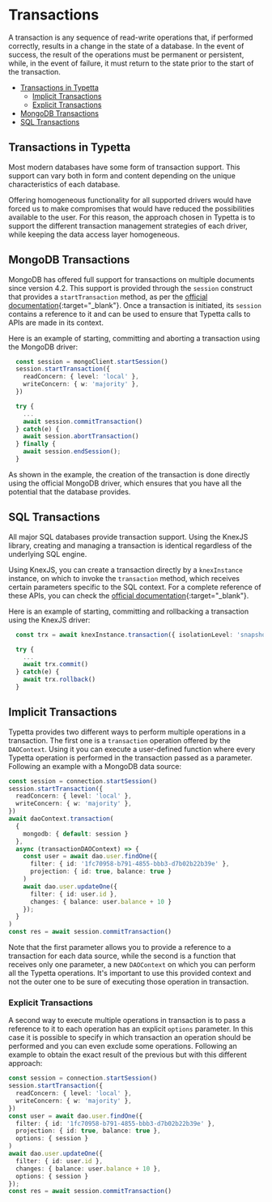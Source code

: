 # Transactions

A transaction is any sequence of read-write operations that, if performed correctly, results in a change in the state of a database. In the event of success, the result of the operations must be permanent or persistent, while, in the event of failure, it must return to the state prior to the start of the transaction.

  - [Transactions in Typetta](#transactions-in-typetta)
    - [Implicit Transactions](#implicit-transactions)
    - [Explicit Transactions](#explicit-transactions)
  - [MongoDB Transactions](#mongodb-transactions)
  - [SQL Transactions](#sql-transactions)

## Transactions in Typetta

Most modern databases have some form of transaction support. This support can vary both in form and content depending on the unique characteristics of each database.

Offering homogeneous functionality for all supported drivers would have forced us to make compromises that would have reduced the possibilities available to the user. For this reason, the approach chosen in Typetta is to support the different transaction management strategies of each driver, while keeping the data access layer homogeneous.

## MongoDB Transactions

MongoDB has offered full support for transactions on multiple documents since version 4.2. This support is provided through the `session` construct that provides a `startTransaction` method, as per the [official documentation](https://docs.mongodb.com/manual/core/transactions/){:target="_blank"}. Once a transaction is initiated, its `session` contains a reference to it and can be used to ensure that Typetta calls to APIs are made in its context.

Here is an example of starting, committing and aborting a transaction using the MongoDB driver:

```typescript
  const session = mongoClient.startSession()
  session.startTransaction({
    readConcern: { level: 'local' },
    writeConcern: { w: 'majority' },
  })

  try {    
    ...
    await session.commitTransaction()
  } catch(e) {
    await session.abortTransaction()
  } finally {
    await session.endSession();
  }
```

As shown in the example, the creation of the transaction is done directly using the official MongoDB driver, which ensures that you have all the potential that the database provides.

## SQL Transactions

All major SQL databases provide transaction support. Using the KnexJS library, creating and managing a transaction is identical regardless of the underlying SQL engine.

Using KnexJS, you can create a transaction directly by a `knexInstance` instance, on which to invoke the `transaction` method, which receives certain parameters specific to the SQL context. For a complete reference of these APIs, you can check the [official documentation](https://knexjs.org/#Transactions){:target="_blank"}.

Here is an example of starting, committing and rollbacking a transaction using the KnexJS driver:

```typescript
  const trx = await knexInstance.transaction({ isolationLevel: 'snapshot' })

  try {
    ...
    await trx.commit()
  } catch(e) {
    await trx.rollback()
  }
```

## Implicit Transactions
Typetta provides two different ways to perform multiple operations in a transaction. The first one is a ``transaction`` operation offered by the ``DAOContext``. Using it you can execute a user-defined function where every Typetta operation is performed in the transaction passed as a parameter. Following an example with a MongoDB data source:
 
```typescript
const session = connection.startSession()
session.startTransaction({
  readConcern: { level: 'local' },
  writeConcern: { w: 'majority' },
})
await daoContext.transaction(
  { 
    mongodb: { default: session } 
  }, 
  async (transactionDAOContext) => {
    const user = await dao.user.findOne({
      filter: { id: '1fc70958-b791-4855-bbb3-d7b02b22b39e' },
      projection: { id: true, balance: true }
    )
    await dao.user.updateOne({
      filter: { id: user.id },
      changes: { balance: user.balance + 10 }
    });
  }
)
const res = await session.commitTransaction()
```

Note that the first parameter allows you to provide a reference to a transaction for each data source, while the second is a function that receives only one parameter, a new ``DAOContext`` on which you can perform all the Typetta operations. It's important to use this provided context and not the outer one to be sure of executing those operation in transaction. 

### Explicit Transactions 
A second way to execute multiple operations in transaction is to pass a reference to it to each operation has an explicit `options` parameter. In this case it is possible to specify in which transaction an operation should be performed and you can even exclude some operations. Following an example to obtain the exact result of the previous but with this different approach:

```typescript
const session = connection.startSession()
session.startTransaction({
  readConcern: { level: 'local' },
  writeConcern: { w: 'majority' },
})
const user = await dao.user.findOne({
  filter: { id: '1fc70958-b791-4855-bbb3-d7b02b22b39e' },
  projection: { id: true, balance: true },
  options: { session }
)
await dao.user.updateOne({
  filter: { id: user.id },
  changes: { balance: user.balance + 10 },
  options: { session }
});
const res = await session.commitTransaction()
```